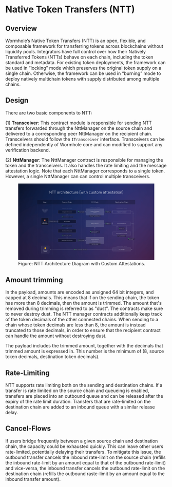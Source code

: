 # Native Token Transfers (NTT)

## Overview

Wormhole’s Native Token Transfers (NTT) is an open, flexible, and composable framework for transferring tokens across blockchains without liquidity pools. Integrators have full control over how their Natively Transferred Tokens (NTTs) behave on each chain, including the token standard and metadata. For existing token deployments, the framework can be used in “locking” mode which preserves the original token supply on a single chain. Otherwise, the framework can be used in “burning” mode to deploy natively multichain tokens with supply distributed among multiple chains.

## Design

There are two basic components to NTT:

(1) **Transceiver**: This contract module is responsible for sending NTT transfers forwarded through the NttManager on the source chain and delivered to a corresponding peer NttManager on the recipient chain. Transceivers should follow the `ITransceiver` interface. Transceivers can be defined independently of Wormhole core and can modified to support any verification backend.

(2) **NttManager**: The NttManager contract is responsible for managing the token and the transceivers. It also handles the rate limiting and the message attestation logic. Note that each NttManager corresponds to a single token. However, a single NttManager can can control multiple transceivers.


<figure>
  <img src="images/NTT-architecture--custom-attestation-2.png" alt="NTT Architecture Diagram">
  <figcaption>Figure: NTT Architecture Diagram with Custom Attestations.</figcaption>
</figure>


## Amount trimming

In the payload, amounts are encoded as unsigned 64 bit integers, and capped at 8 decimals.
This means that if on the sending chain, the token has more than 8 decimals, then the amount is trimmed.
The amount that's removed during trimming is referred to as "dust". The contracts make sure to never destroy dust.
The NTT manager contracts additionally keep track of the token decimals of the other connected chains. When sending to a chain whose token decimals are less than 8, the amount is instead truncated to those decimals, in order to ensure that the recipient contract can handle the amount without destroying dust.

The payload includes the trimmed amount, together with the decimals that trimmed amount is expressed in. This number is the minimum of (8, source token decimals, destination token decimals).

## Rate-Limiting

NTT supports rate limiting both on the sending and destination chains. If a transfer is rate limited on the source chain and queueing is enabled, transfers are placed into an outbound queue and can be released after the expiry of the rate limit duration. Transfers that are rate-limited on the destination chain are added to an inbound queue with a similar release delay.

## Cancel-Flows

If users bridge frequently between a given source chain and destination chain, the capacity could be exhausted quickly. This can leave other users rate-limited, potentially delaying their transfers. To mitigate this issue, the outbound transfer cancels the inbound rate-limit on the source chain (refills the inbound rate-limit by an amount equal to that of the outbound rate-limit) and vice-versa, the inbound transfer cancels the outbound rate-limit on the destination chain (refills the outbound raste-limit by an amount equal to the inbound transfer amount).
